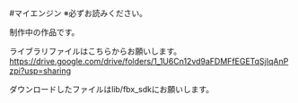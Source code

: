 #マイエンジン
※必ずお読みください。

制作中の作品です。

ライブラリファイルはこちらからお願いします。
https://drive.google.com/drive/folders/1_1U6Cn12vd9aFDMFfEGETqSjIqAnPzpi?usp=sharing

ダウンロードしたファイルはlib/fbx_sdkにお願いします。
